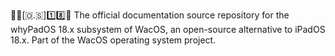 🍏️📱️[🇴.🇸]1️⃣️8️⃣️📖️ The official documentation source repository for the whyPadOS 18.x subsystem of WacOS, an open-source alternative to iPadOS 18.x. Part of the WacOS operating system project.

